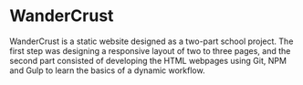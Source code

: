 # WanderCrust

WanderCrust is a static website designed as a two-part school project. 
The first step was designing a responsive layout of two to three pages, and the second part consisted of developing the HTML webpages using Git, NPM and Gulp to learn the basics of a dynamic workflow.
